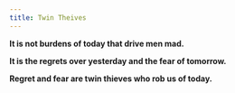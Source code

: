```yaml
---
title: Twin Theives
---
```


**It is not burdens of today that drive men mad.**  

**It is the regrets over yesterday and the fear of tomorrow.**  

**Regret and fear are twin thieves who rob us of today.**
